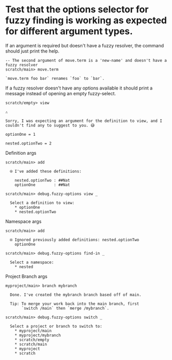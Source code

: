 # Test that the options selector for fuzzy finding is working as expected for different argument types.

If an argument is required but doesn't have a fuzzy resolver, the command should just print the help.

``` ucm
-- The second argument of move.term is a 'new-name' and doesn't have a fuzzy resolver
scratch/main> move.term

`move.term foo bar` renames `foo` to `bar`.

```
If a fuzzy resolver doesn't have any options available it should print a message instead of
opening an empty fuzzy-select.

``` ucm
scratch/empty> view

⚠️

Sorry, I was expecting an argument for the definition to view, and I couldn't find any to suggest to you. 😅

```
``` unison
optionOne = 1

nested.optionTwo = 2
```

Definition args

``` ucm
scratch/main> add

  ⍟ I've added these definitions:
  
    nested.optionTwo : ##Nat
    optionOne        : ##Nat

scratch/main> debug.fuzzy-options view _

  Select a definition to view:
    * optionOne
    * nested.optionTwo

```
Namespace args

``` ucm
scratch/main> add

  ⊡ Ignored previously added definitions: nested.optionTwo
    optionOne

scratch/main> debug.fuzzy-options find-in _

  Select a namespace:
    * nested

```
Project Branch args

``` ucm
myproject/main> branch mybranch

  Done. I've created the mybranch branch based off of main.
  
  Tip: To merge your work back into the main branch, first
       `switch /main` then `merge /mybranch`.

scratch/main> debug.fuzzy-options switch _

  Select a project or branch to switch to:
    * myproject/main
    * myproject/mybranch
    * scratch/empty
    * scratch/main
    * myproject
    * scratch

```
